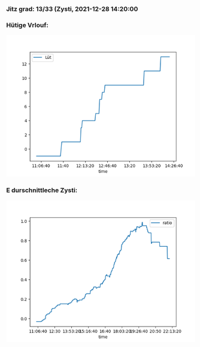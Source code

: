 ### Jitz grad: 13/33 (Zysti, 2021-12-28 14:20:00

### Hütige Vrlouf:
![Graph](Today.png)

### E durschnittleche Zysti:
![Graph](Zysti.png)